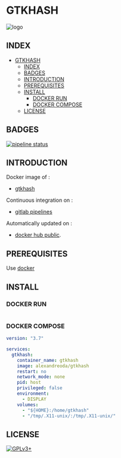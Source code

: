 # GTKHASH

![logo](https://assets.gitlab-static.net/uploads/-/system/project/avatar/12904448/index.png)

## INDEX

- [GTKHASH](#gtkhash)
  - [INDEX](#index)
  - [BADGES](#badges)
  - [INTRODUCTION](#introduction)
  - [PREREQUISITES](#prerequisites)
  - [INSTALL](#install)
    - [DOCKER RUN](#docker-run)
    - [DOCKER COMPOSE](#docker-compose)
  - [LICENSE](#license)

## BADGES

[![pipeline status](https://gitlab.com/oda-alexandre/gtkhash/badges/master/pipeline.svg)](https://gitlab.com/oda-alexandre/gtkhash/commits/master)

## INTRODUCTION

Docker image of :

- [gtkhash](https://github.com/tristanheaven/gtkhash)

Continuous integration on :

- [gitlab pipelines](https://gitlab.com/oda-alexandre/gtkhash/pipelines)

Automatically updated on :

- [docker hub public](https://hub.docker.com/r/alexandreoda/gtkhash).

## PREREQUISITES

Use [docker](https://www.docker.com)

## INSTALL

### DOCKER RUN

```docker run -d --name gtkhash -v ${HOME}:/home/gtkhash -v /tmp/.X11-unix/:/tmp/.X11-unix/ --pid host --network none -e DISPLAY alexandreoda/gtkhash
```

### DOCKER COMPOSE

```yml
version: "3.7"

services:
  gtkhash:
    container_name: gtkhash
    image: alexandreoda/gtkhash
    restart: no
    network_mode: none
    pid: host
    privileged: false
    environment:
      - DISPLAY
    volumes:
      - "${HOME}:/home/gtkhash"
      - "/tmp/.X11-unix/:/tmp/.X11-unix/"
```

## LICENSE

[![GPLv3+](http://gplv3.fsf.org/gplv3-127x51.png)](https://gitlab.com/oda-alexandre/gtkhash/blob/master/LICENSE)
